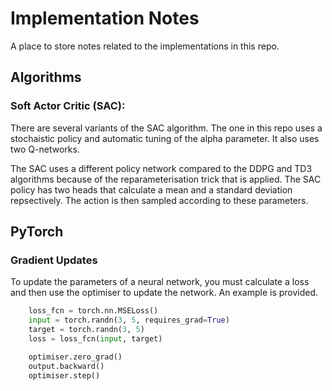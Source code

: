 # Implementation Notes

A place to store notes related to the implementations in this repo.

## Algorithms

### Soft Actor Critic (SAC):

There are several variants of the SAC algorithm. 
The one in this repo uses a stochaistic policy and automatic tuning of the alpha parameter.
It also uses two Q-networks.

The SAC uses a different policy network compared to the DDPG and TD3 algorithms because of the reparameterisation trick that is applied.
The SAC policy has two heads that calculate a mean and a standard deviation repsectively.
The action is then sampled according to these parameters.


## PyTorch 

### Gradient Updates

To update the parameters of a neural network, you must calculate a loss and then use the optimiser to update the network.
An example is provided.
```Python
    loss_fcn = torch.nn.MSELoss()
    input = torch.randn(3, 5, requires_grad=True)
    target = torch.randn(3, 5)
    loss = loss_fcn(input, target)

    optimiser.zero_grad()
    output.backward()
    optimiser.step()
```



